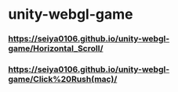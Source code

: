 # unity-webgl-game

### https://seiya0106.github.io/unity-webgl-game/Horizontal_Scroll/
### https://seiya0106.github.io/unity-webgl-game/Click%20Rush(mac)/
